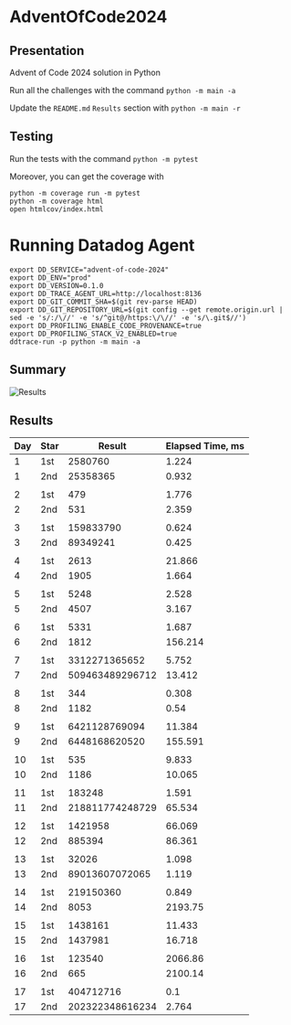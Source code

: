 # AdventOfCode2024

## Presentation

Advent of Code 2024 solution in Python

Run all the challenges with the command `python -m main -a`

Update the `README.md` `Results` section with `python -m main -r`

## Testing

Run the tests with the command `python -m pytest`

Moreover, you can get the coverage with
```
python -m coverage run -m pytest
python -m coverage html
open htmlcov/index.html
```

# Running Datadog Agent

```
export DD_SERVICE="advent-of-code-2024"
export DD_ENV="prod"
export DD_VERSION=0.1.0
export DD_TRACE_AGENT_URL=http://localhost:8136
export DD_GIT_COMMIT_SHA=$(git rev-parse HEAD)
export DD_GIT_REPOSITORY_URL=$(git config --get remote.origin.url | sed -e 's/:/\//' -e 's/^git@/https:\/\//' -e 's/\.git$//') 
export DD_PROFILING_ENABLE_CODE_PROVENANCE=true
export DD_PROFILING_STACK_V2_ENABLED=true
ddtrace-run -p python -m main -a
```

## Summary
![Results](https://github.com/clementgbcn/AdventOfCode2024/actions/workflows/check_results.yml/badge.svg)


## Results
|   Day | Star   |          Result |   Elapsed Time, ms |
|-------|--------|-----------------|--------------------|
|     1 | 1st    |         2580760 |              1.224 |
|     1 | 2nd    |        25358365 |              0.932 |
|       |        |                 |                    |
|     2 | 1st    |             479 |              1.776 |
|     2 | 2nd    |             531 |              2.359 |
|       |        |                 |                    |
|     3 | 1st    |       159833790 |              0.624 |
|     3 | 2nd    |        89349241 |              0.425 |
|       |        |                 |                    |
|     4 | 1st    |            2613 |             21.866 |
|     4 | 2nd    |            1905 |              1.664 |
|       |        |                 |                    |
|     5 | 1st    |            5248 |              2.528 |
|     5 | 2nd    |            4507 |              3.167 |
|       |        |                 |                    |
|     6 | 1st    |            5331 |              1.687 |
|     6 | 2nd    |            1812 |            156.214 |
|       |        |                 |                    |
|     7 | 1st    |   3312271365652 |              5.752 |
|     7 | 2nd    | 509463489296712 |             13.412 |
|       |        |                 |                    |
|     8 | 1st    |             344 |              0.308 |
|     8 | 2nd    |            1182 |              0.54  |
|       |        |                 |                    |
|     9 | 1st    |   6421128769094 |             11.384 |
|     9 | 2nd    |   6448168620520 |            155.591 |
|       |        |                 |                    |
|    10 | 1st    |             535 |              9.833 |
|    10 | 2nd    |            1186 |             10.065 |
|       |        |                 |                    |
|    11 | 1st    |          183248 |              1.591 |
|    11 | 2nd    | 218811774248729 |             65.534 |
|       |        |                 |                    |
|    12 | 1st    |         1421958 |             66.069 |
|    12 | 2nd    |          885394 |             86.361 |
|       |        |                 |                    |
|    13 | 1st    |           32026 |              1.098 |
|    13 | 2nd    |  89013607072065 |              1.119 |
|       |        |                 |                    |
|    14 | 1st    |       219150360 |              0.849 |
|    14 | 2nd    |            8053 |           2193.75  |
|       |        |                 |                    |
|    15 | 1st    |         1438161 |             11.433 |
|    15 | 2nd    |         1437981 |             16.718 |
|       |        |                 |                    |
|    16 | 1st    |          123540 |           2066.86  |
|    16 | 2nd    |             665 |           2100.14  |
|       |        |                 |                    |
|    17 | 1st    |       404712716 |              0.1   |
|    17 | 2nd    | 202322348616234 |              2.764 |
